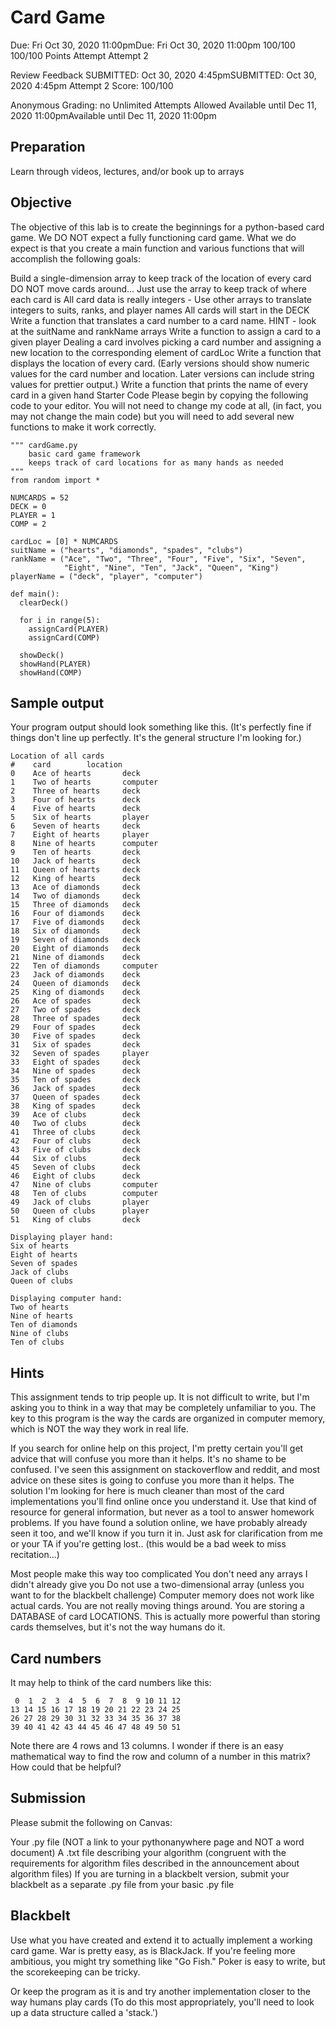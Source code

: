 # Card Game
Due: Fri Oct 30, 2020 11:00pmDue: Fri Oct 30, 2020 11:00pm
100/100
100/100 Points
Attempt
Attempt 2

Review Feedback
SUBMITTED: Oct 30, 2020 4:45pmSUBMITTED: Oct 30, 2020 4:45pm
Attempt 2 Score:
100/100

Anonymous Grading:
no
Unlimited Attempts Allowed
Available until Dec 11, 2020 11:00pmAvailable until Dec 11, 2020 11:00pm

## Preparation
Learn through videos, lectures, and/or book up to arrays

## Objective
The objective of this lab is to create the beginnings for a python-based card game. We DO NOT expect a fully functioning card game. What we do expect is that you create a main function and various functions that will accomplish the following goals:

Build a single-dimension array to keep track of the location of every card
DO NOT move cards around... Just use the array to keep track of where each card is
All card data is really integers - Use other arrays to translate integers to suits, ranks, and player names
All cards will start in the DECK
Write a function that translates a card number to a card name. HINT - look at the suitName and rankName arrays
Write a function to assign a card to a given player
Dealing a card involves picking a card number and assigning a new location to the corresponding element of cardLoc
Write a function that displays the location of every card. (Early versions should show numeric values for the card number and location. Later versions can include string values for prettier output.)
Write a function that prints the name of every card in a given hand
Starter Code
Please begin by copying the following code to your editor. You will not need to change my code at all, (in fact, you may not change the main code) but you will need to add several new functions to make it work correctly.

```
""" cardGame.py
    basic card game framework
    keeps track of card locations for as many hands as needed
"""
from random import *

NUMCARDS = 52
DECK = 0
PLAYER = 1
COMP = 2

cardLoc = [0] * NUMCARDS
suitName = ("hearts", "diamonds", "spades", "clubs")
rankName = ("Ace", "Two", "Three", "Four", "Five", "Six", "Seven", 
            "Eight", "Nine", "Ten", "Jack", "Queen", "King")
playerName = ("deck", "player", "computer")

def main():
  clearDeck()

  for i in range(5):
    assignCard(PLAYER)
    assignCard(COMP)

  showDeck()
  showHand(PLAYER)
  showHand(COMP)          
```
## Sample output
Your program output should look something like this. (It's perfectly fine if things don't line up perfectly. It's the general structure I'm looking for.)

```
Location of all cards
# 	 card 	 	 location
0    Ace of hearts       deck                
1    Two of hearts       computer            
2    Three of hearts     deck                
3    Four of hearts      deck                
4    Five of hearts      deck                
5    Six of hearts       player              
6    Seven of hearts     deck                
7    Eight of hearts     player              
8    Nine of hearts      computer            
9    Ten of hearts       deck                
10   Jack of hearts      deck                
11   Queen of hearts     deck                
12   King of hearts      deck                
13   Ace of diamonds     deck                
14   Two of diamonds     deck                
15   Three of diamonds   deck                
16   Four of diamonds    deck                
17   Five of diamonds    deck                
18   Six of diamonds     deck                
19   Seven of diamonds   deck                
20   Eight of diamonds   deck                
21   Nine of diamonds    deck                
22   Ten of diamonds     computer            
23   Jack of diamonds    deck                
24   Queen of diamonds   deck                
25   King of diamonds    deck                
26   Ace of spades       deck                
27   Two of spades       deck                
28   Three of spades     deck                
29   Four of spades      deck                
30   Five of spades      deck                
31   Six of spades       deck                
32   Seven of spades     player              
33   Eight of spades     deck                
34   Nine of spades      deck                
35   Ten of spades       deck                
36   Jack of spades      deck                
37   Queen of spades     deck                
38   King of spades      deck                
39   Ace of clubs        deck                
40   Two of clubs        deck                
41   Three of clubs      deck                
42   Four of clubs       deck                
43   Five of clubs       deck                
44   Six of clubs        deck                
45   Seven of clubs      deck                
46   Eight of clubs      deck                
47   Nine of clubs       computer            
48   Ten of clubs        computer            
49   Jack of clubs       player              
50   Queen of clubs      player              
51   King of clubs       deck                

Displaying player hand:
Six of hearts
Eight of hearts
Seven of spades
Jack of clubs
Queen of clubs

Displaying computer hand:
Two of hearts
Nine of hearts
Ten of diamonds
Nine of clubs
Ten of clubs
```

## Hints
This assignment tends to trip people up.  It is not difficult to write, but I'm asking you to think in a way that may be completely unfamiliar to you.  The key to this program is the way the cards are organized in computer memory, which is NOT the way they work in real life.

If you search for online help on this project, I'm pretty certain you'll get advice that will confuse you more than it helps.  It's no shame to be confused. I've seen this assignment on stackoverflow and reddit, and most advice on these sites is going to confuse you more than it helps.  The solution I'm looking for here is much cleaner than most of the card implementations you'll find online once you understand it.  Use that kind of resource for general information, but never as a tool to answer homework problems. If you have found a solution online, we have probably already seen it too, and we'll know if you turn it in. Just ask for clarification from me or your TA if you're getting lost..  (this would be a bad week to miss recitation...)

Most people make this way too complicated
You don't need any arrays I didn't already give you
Do not use a two-dimensional array (unless you want to for the blackbelt challenge)
Computer memory does not work like actual cards. You are not really moving things around.
You are storing a DATABASE of card LOCATIONS. This is actually more powerful than storing cards themselves, but it's not the way humans do it.

## Card numbers
It may help to think of the card numbers like this:
```
 0  1  2  3  4  5  6  7  8  9 10 11 12
13 14 15 16 17 18 19 20 21 22 23 24 25
26 27 28 29 30 31 32 33 34 35 36 37 38
39 40 41 42 43 44 45 46 47 48 49 50 51

```
Note there are 4 rows and 13 columns.  I wonder if there is an easy mathematical way to find the row and column of a number in this matrix?  How could that be helpful?

## Submission
Please submit the following on Canvas:

Your .py file (NOT a link to your pythonanywhere page and NOT a word document)
A .txt file describing your algorithm (congruent with the requirements for algorithm files described in the announcement about algorithm files)
If you are turning in a blackbelt version, submit your blackbelt as a separate .py file from your basic .py file

## Blackbelt
Use what you have created and extend it to actually implement a working card game. War is pretty easy, as is BlackJack. If you're feeling more ambitious, you might try something like "Go Fish." Poker is easy to write, but the scorekeeping can be tricky.

Or keep the program as it is and try another implementation closer to the way humans play cards (To do this most appropriately, you'll need to look up a data structure called a 'stack.')
